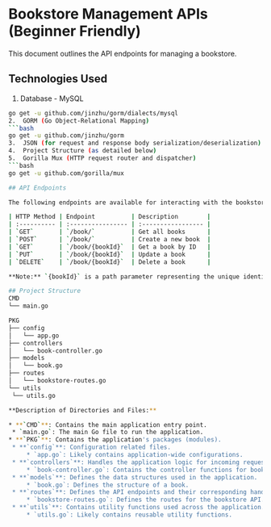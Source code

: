 # Bookstore Management APIs (Beginner Friendly)

This document outlines the API endpoints for managing a bookstore.

## Technologies Used

1.  Database - MySQL 
   ```bash
   go get -u github.com/jinzhu/gorm/dialects/mysql
2.  GORM (Go Object-Relational Mapping)
   ```bash
   go get -u github.com/jinzhu/gorm
3.  JSON (for request and response body serialization/deserialization)
4.  Project Structure (as detailed below)
5.  Gorilla Mux (HTTP request router and dispatcher)
   ```bash
   go get -u github.com/gorilla/mux

## API Endpoints

The following endpoints are available for interacting with the bookstore:

| HTTP Method | Endpoint          | Description        |
| :---------- | :---------------- | :----------------- |
| `GET`       | `/book/`          | Get all books      |
| `POST`      | `/book/`          | Create a new book  |
| `GET`       | `/book/{bookId}`  | Get a book by ID   |
| `PUT`       | `/book/{bookId}`  | Update a book      |
| `DELETE`    | `/book/{bookId}`  | Delete a book      |

**Note:** `{bookId}` is a path parameter representing the unique identifier of a book.

## Project Structure
CMD
└── main.go

PKG
├── config
│   └── app.go
├── controllers
│   └── book-controller.go
├── models
│   └── book.go
├── routes
│   └── bookstore-routes.go
└── utils
    └── utils.go

**Description of Directories and Files:**

* **`CMD`**: Contains the main application entry point.
    * `main.go`: The main Go file to run the application.
* **`PKG`**: Contains the application's packages (modules).
    * **`config`**: Configuration related files.
        * `app.go`: Likely contains application-wide configurations.
    * **`controllers`**: Handles the application logic for incoming requests.
        * `book-controller.go`: Contains the controller functions for book-related operations.
    * **`models`**: Defines the data structures used in the application.
        * `book.go`: Defines the structure of a book.
    * **`routes`**: Defines the API endpoints and their corresponding handlers.
        * `bookstore-routes.go`: Defines the routes for the bookstore API.
    * **`utils`**: Contains utility functions used across the application.
        * `utils.go`: Likely contains reusable utility functions.